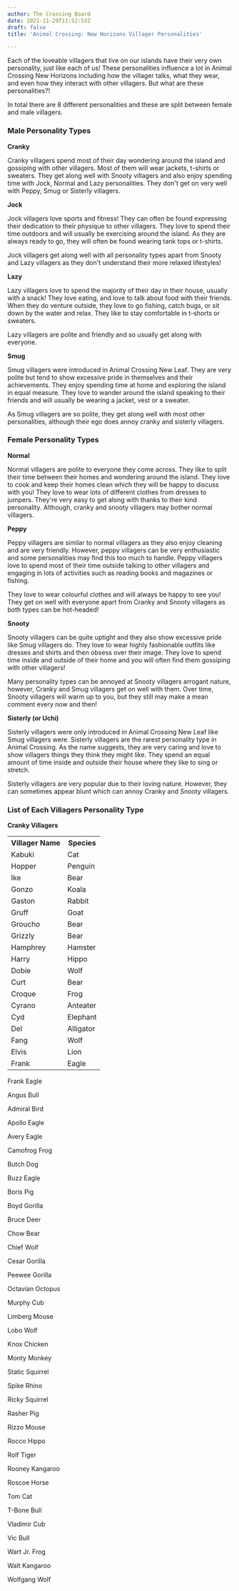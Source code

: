 ```yaml
---
author: The Crossing Board
date: 2021-11-29T11:52:53Z
draft: false
title: 'Animal Crossing: New Horizons Villager Personalities'

---
```

Each of the loveable villagers that live on our islands have their very own personality, just like each of us! These personalities influence a lot in Animal Crossing New Horizons including how the villager talks, what they wear, and even how they interact with other villagers. But what are these personalities?!

In total there are 8 different personalities and these are split between female and male villagers.

### Male Personality Types

**Cranky**

Cranky villagers spend most of their day wondering around the island and gossiping with other villagers. Most of them will wear jackets, t-shirts or sweaters. They get along well with Snooty villagers and also enjoy spending time with Jock, Normal and Lazy personalities. They don't get on very well with Peppy, Smug or Sisterly villagers.

**Jock**

Jock villagers love sports and fitness! They can often be found expressing their dedication to their physique to other villagers. They love to spend their time outdoors and will usually be exercising around the island. As they are always ready to go, they will often be found wearing tank tops or t-shirts.

Jock villagers get along well with all personality types apart from Snooty and Lazy villagers as they don't understand their more relaxed lifestyles!

**Lazy**

Lazy villagers love to spend the majority of their day in their house, usually with a snack! They love eating, and love to talk about food with their friends. When they do venture outside, they love to go fishing, catch bugs, or sit down by the water and relax. They like to stay comfortable in t-shorts or sweaters.

Lazy villagers are polite and friendly and so usually get along with everyone.

**Smug**

Smug villagers were introduced in Animal Crossing New Leaf. They are very polite but tend to show excessive pride in themselves and their achievements. They enjoy spending time at home and exploring the island in equal measure. They love to wander around the island speaking to their friends and will usually be wearing a jacket, vest or a sweater.

As Smug villagers are so polite, they get along well with most other personalities, although their ego does annoy cranky and sisterly villagers.

### Female Personality Types

**Normal**

Normal villagers are polite to everyone they come across. They like to split their time between their homes and wondering around the island. They love to cook and keep their homes clean which they will be happy to discuss with you! They love to wear lots of different clothes from dresses to jumpers. They're very easy to get along with  thanks to their kind personality. Although, cranky and snooty villagers may bother normal villagers.

**Peppy**

Peppy villagers are similar to normal villagers as they also enjoy cleaning and are very friendly. However, peppy villagers can be very enthusiastic and some personalities may find this too much to handle. Peppy villagers love to spend most of their time outside talking to other villagers and engaging in lots of activities such as reading books and magazines or fishing.

They love to wear colourful clothes and will always be happy to see you! They get on well with everyone apart from Cranky and Snooty villagers as both types can be hot-headed!

**Snooty**

Snooty villagers can be quite uptight and they also show excessive pride like Smug villagers do. They love to wear highly fashionable outfits like dresses and shirts and then obsess over their image. They love to spend time inside and outside of their home and you will often find them gossiping with other villagers!

Many personality types can be annoyed at Snooty villagers arrogant nature, however, Cranky and Smug villagers get on well with them. Over time, Snooty villagers will warm up to you, but they still may make a mean comment every now and then!

**Sisterly (or Uchi)**

Sisterly villagers were only introduced in Animal Crossing New Leaf like Smug villagers were. Sisterly villagers are the rarest personality type in Animal Crossing. As the name suggests, they are very caring and love to show villagers things they think they might like. They spend an equal amount of time inside and outside their house where they like to sing or stretch.

Sisterly villagers are very popular due to their loving nature. However, they can sometimes appear blunt which can annoy Cranky and Snooty villagers.

### List of Each Villagers Personality Type

**Cranky Villagers**

<TABLE WIDTH=30% > <TH>Villager Name</TH>  
 <TH>Species</TH> <TR> <TD>Kabuki</TD> <TD>Cat</TD> </TR> <TR> <TD>Hopper</TD> <TD>Penguin</TD> </TR> <TR> <TD> Ike</TD> <TD>Bear</TD> </TR> <TR> <TD> Gonzo</TD> <TD>Koala</TD> </TR> <TR> <TD> Gaston</TD> <TD>Rabbit</TD> </TR> <TR> <TD> Gruff</TD> <TD>Goat</TD> </TR> <TR> <TD> Groucho</TD> <TD>Bear</TD> </TR> <TR> <TD> Grizzly</TD> <TD>Bear</TD> </TR> <TR> <TD> Hamphrey</TD> <TD>Hamster</TD> </TR> <TR> <TD> Harry</TD> <TD>Hippo</TD> </TR> <TR> <TD> Dobie</TD> <TD>Wolf</TD> </TR> <TR> <TD> Curt</TD> <TD>Bear</TD> </TR> <TR> <TD> Croque</TD> <TD>Frog</TD> </TR> <TR> <TD> Cyrano</TD> <TD>Anteater</TD> </TR> <TR> <TD> Cyd</TD> <TD>Elephant</TD> </TR> <TR> <TD> Del</TD> <TD>Alligator</TD> </TR> <TR> <TD> Fang</TD> <TD>Wolf</TD> </TR> <TR> <TD> Elvis</TD> <TD>Lion</TD> </TR> <TR> <TD> Frank</TD> <TD>Eagle</TD> </TR>

</TABLE>

Frank	Eagle

Angus	Bull

Admiral	Bird

Apollo	Eagle

Avery	Eagle

Camofrog	Frog

Butch	Dog

Buzz	Eagle

Boris	Pig

Boyd	Gorilla

Bruce	Deer

Chow	Bear

Chief	Wolf

Cesar	Gorilla

Peewee	Gorilla

Octavian	Octopus

Murphy	Cub

Limberg	Mouse

Lobo	Wolf

Knox	Chicken

Monty	Monkey

Static	Squirrel

Spike	Rhino

Ricky	Squirrel

Rasher	Pig

Rizzo	Mouse

Rocco	Hippo

Rolf  	Tiger

Rooney	Kangaroo

Roscoe	Horse

Tom	Cat

T-Bone	Bull

Vladimir	Cub

Vic	Bull

Wart Jr.	Frog

Walt 	Kangaroo

Wolfgang	Wolf